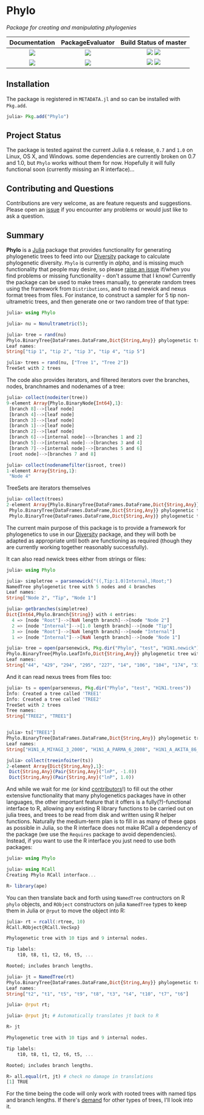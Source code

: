 # Phylo

*Package for creating and manipulating phylogenies*

| **Documentation**                               | **PackageEvaluator**            | **Build Status of master**                                                    |
|:-----------------------------------------------:|:------------------------:|:-------------------------------------------------------------------:|
| [![][docs-stable-img]][docs-stable-url] | [![][pkg-0.6-img]][pkg-0.6-url] | [![][travis-img]][travis-url] [![][appveyor-img]][appveyor-url]     |
| [![][docs-latest-img]][docs-latest-url]         | [![][pkg-1.0-img]][pkg-1.0-url] | [![][codecov-img]][codecov-url] [![][coveralls-img]][coveralls-url] |

## Installation

The package is registered in `METADATA.jl` and so can be installed with `Pkg.add`.

```julia
julia> Pkg.add("Phylo")
```

## Project Status

The package is tested against the current Julia `0.6` release, `0.7` and `1.0` on Linux, OS X, and Windows. some dependencies are
currently broken on 0.7 and 1.0, but `Phylo` works without them for now.
Hopefully it will fully functional soon (currently missing an R interface)...

## Contributing and Questions

Contributions are very welcome, as are feature requests and suggestions.
Please open an [issue][issues-url] if you encounter any problems or would
just like to ask a question.

## Summary

**Phylo** is a [Julia](http://www.julialang.org) package that provides
 functionality for generating phylogenetic trees to feed into our
 [Diversity][diversity-url] package to calculate phylogenetic
 diversity. `Phylo` is currently in *alpha*, and is missing much
 functionality that people may desire, so please
 [raise an issue][issues-url] if/when you find problems or missing
 functionality - don't assume that I know! Currently the package can
 be used to make trees manually, to generate random trees using the
 framework from `Distributions`, and to read newick and nexus format trees from
 files. For instance, to construct a sampler for 5 tip non-ultrametric
 trees, and then generate one or two random tree of that type:

```julia
julia> using Phylo

julia> nu = Nonultrametric(5);

julia> tree = rand(nu)
Phylo.BinaryTree{DataFrames.DataFrame,Dict{String,Any}} phylogenetic tree with 9 nodes and 8 branches
Leaf names:
String["tip 1", "tip 2", "tip 3", "tip 4", "tip 5"]

julia> trees = rand(nu, ["Tree 1", "Tree 2"])
TreeSet with 2 trees
```

The code also provides iterators, and filtered iterators over the
branches, nodes, branchnames and nodenames of a tree:

```julia
julia> collect(nodeiter(tree))
9-element Array{Phylo.BinaryNode{Int64},1}:
 [branch 8]-->[leaf node]
 [branch 4]-->[leaf node]
 [branch 3]-->[leaf node]
 [branch 1]-->[leaf node]
 [branch 2]-->[leaf node]
 [branch 6]-->[internal node]-->[branches 1 and 2]
 [branch 5]-->[internal node]-->[branches 3 and 4]
 [branch 7]-->[internal node]-->[branches 5 and 6]
 [root node]-->[branches 7 and 8]

julia> collect(nodenamefilter(isroot, tree))
1-element Array{String,1}:
 "Node 4"
```

TreeSets are iterators themselves

```julia
julia> collect(trees)
2-element Array{Phylo.BinaryTree{DataFrames.DataFrame,Dict{String,Any}},1}:
 Phylo.BinaryTree{DataFrames.DataFrame,Dict{String,Any}} phylogenetic tree with 9 nodes (5 leaves) and 8 branches
 Phylo.BinaryTree{DataFrames.DataFrame,Dict{String,Any}} phylogenetic tree with 9 nodes (5 leaves) and 8 branches
```

The current main purpose of this package is to provide a framework for
phylogenetics to use in our [Diversity][diversity-url] package, and
they will both be adapted as appropriate until both are functioning as
required (though they are currently working together reasonably successfully).

It can also read newick trees either from
strings or files:

```julia
julia> using Phylo

julia> simpletree = parsenewick("((,Tip:1.0)Internal,)Root;")
NamedTree phylogenetic tree with 5 nodes and 4 branches
Leaf names:
String["Node 2", "Tip", "Node 1"]

julia> getbranches(simpletree)
Dict{Int64,Phylo.Branch{String}} with 4 entries:
  4 => [node "Root"]-->[NaN length branch]-->[node "Node 2"]
  2 => [node "Internal"]-->[1.0 length branch]-->[node "Tip"]
  3 => [node "Root"]-->[NaN length branch]-->[node "Internal"]
  1 => [node "Internal"]-->[NaN length branch]-->[node "Node 1"]

julia> tree = open(parsenewick, Pkg.dir("Phylo", "test", "H1N1.newick"))
Phylo.BinaryTree{Phylo.LeafInfo,Dict{String,Any}} phylogenetic tree with 1013 nodes and 1012 branches
Leaf names:
String["44", "429", "294", "295", "227", "14", "106", "104", "174", "331"  …  "384", "173", "300", "442", "215", "480", "477", "478", "30", "418"]
```
And it can read nexus trees from files too:

```julia
julia> ts = open(parsenexus, Pkg.dir("Phylo", "test", "H1N1.trees"))
Info: Created a tree called 'TREE1'
Info: Created a tree called 'TREE2'
TreeSet with 2 trees
Tree names:
String["TREE2", "TREE1"]


julia> ts["TREE1"]
Phylo.BinaryTree{DataFrames.DataFrame,Dict{String,Any}} phylogenetic tree with 1013 nodes and 1012 branches
Leaf names:
String["H1N1_A_MIYAGI_3_2000", "H1N1_A_PARMA_6_2008", "H1N1_A_AKITA_86_2002", "H1N1_A_DAKAR_14_1997", "H1N1_A_EGYPT_84_2001", "H1N1_A_NORWAY_69_2004", "H1N1_A_STPETERSBURG_11_2001", "H1N1_A_CAPETOWN_106_2007", "H1N1_A_SWITZERLAND_5773_2001", "H1N1_A_DENMARK_11_2005"  …  "H1N1_A_HONGKONG_1441_2006", "H1N1_A_BUCURESTI_288_2008", "H1N1_A_EGYPT_186_2006", "H1N1_A_HONGKONG_1134_1998", "H1N1_A_NEWCALEDONIA_20_1999", "H1N1_A_POLAND_W1_2001", "H1N1_A_MADRID_G793_1998", "H1N1_A_NORWAY_1730_2007", "H1N1_A_KALININGRAD_7_2008","H1N1_A_HONGKONG_2070_1999"]

julia> collect(treeinfoiter(ts))
2-element Array{Dict{String,Any},1}:
 Dict{String,Any}(Pair{String,Any}("lnP", -1.0))
 Dict{String,Any}(Pair{String,Any}("lnP", 1.0))

```

And while we wait for me (or kind [contributors][pr-url]!) to fill out
the other extensive functionality that many phylogenetics packages
have in other languages, the other important feature that it offers is
a fully(?)-functional interface to R, allowing any existing R library
functions to be carried out on julia trees, and trees to be read from
disk and written using R helper functions. Naturally the medium-term
plan is to fill in as many of these gaps as possible in Julia, so the R interface does not make RCall a dependency of the package (we use the
`Requires` package to avoid dependencies). Instead, if you want to use
the R interface you just need to use both packages:

```julia
julia> using Phylo

julia> using RCall
Creating Phylo RCall interface...

R> library(ape)
```

You can then translate back and forth using `NamedTree` contructors on
R `phylo` objects, and `RObject` constructors on julia `NamedTree`
types to keep them in Julia or `@rput` to move the object into R:

```julia
julia> rt = rcall(:rtree, 10)
RCall.RObject{RCall.VecSxp}

Phylogenetic tree with 10 tips and 9 internal nodes.

Tip labels:
	t10, t8, t1, t2, t6, t5, ...

Rooted; includes branch lengths.

julia> jt = NamedTree(rt)
Phylo.BinaryTree{DataFrames.DataFrame,Dict{String,Any}} phylogenetic tree with 19 nodes and 18 branches
Leaf names:
String["t2", "t1", "t5", "t9", "t8", "t3", "t4", "t10", "t7", "t6"]

julia> @rput rt;

julia> @rput jt; # Automatically translates jt back to R

R> jt

Phylogenetic tree with 10 tips and 9 internal nodes.

Tip labels:
	t10, t8, t1, t2, t6, t5, ...

Rooted; includes branch lengths.

R> all.equal(rt, jt) # check no damage in translations
[1] TRUE
```

For the time being the code will only work with rooted trees
with named tips and branch lengths. If there's [demand][issues-url]
for other types of trees, I'll look into it.

[docs-latest-img]: https://img.shields.io/badge/docs-latest-blue.svg
[docs-latest-url]: https://richardreeve.github.io/Phylo.jl/latest

[docs-stable-img]: https://img.shields.io/badge/docs-stable-blue.svg
[docs-stable-url]: https://richardreeve.github.io/Phylo.jl/stable

[travis-img]: https://travis-ci.org/richardreeve/Phylo.jl.svg?branch=master
[travis-url]: https://travis-ci.org/richardreeve/Phylo.jl?branch=master

[appveyor-img]: https://ci.appveyor.com/api/projects/status/github/richardreeve/Phylo.jl?svg=true&branch=master
[appveyor-url]: https://ci.appveyor.com/project/richardreeve/phylo-jl/branch/master

[coveralls-img]: https://img.shields.io/coveralls/richardreeve/Phylo.jl.svg
[coveralls-url]: https://coveralls.io/r/richardreeve/Phylo.jl?branch=master

[codecov-img]: https://codecov.io/gh/richardreeve/Phylo.jl/branch/master/graph/badge.svg
[codecov-url]: https://codecov.io/gh/richardreeve/Phylo.jl

[pkg-0.6-img]: http://pkg.julialang.org/badges/Phylo_0.6.svg
[pkg-0.6-url]: http://pkg.julialang.org/?pkg=Phylo&ver=0.6

[pkg-1.0-img]: http://pkg.julialang.org/badges/Phylo_1.0.svg
[pkg-1.0-url]: http://pkg.julialang.org/?pkg=Phylo&ver=1.0

[issues-url]: https://github.com/richardreeve/Phylo.jl/issues
[pr-url]: https://github.com/richardreeve/Phylo.jl/pulls
[diversity-url]: https://github.com/richardreeve/Diversity.jl/
